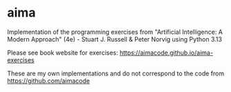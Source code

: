 # aima

Implementation of the programming exercises from "Artificial Intelligence: A Modern Approach" (4e) - Stuart J. Russell & Peter Norvig using Python 3.13

Please see book website for exercises: <https://aimacode.github.io/aima-exercises>

These are my own implementations and do not correspond to the code from <https://github.com/aimacode>
